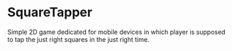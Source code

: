 # SquareTapper
Simple 2D game dedicated for mobile devices in which player is supposed to tap the just right squares in the just right time.
